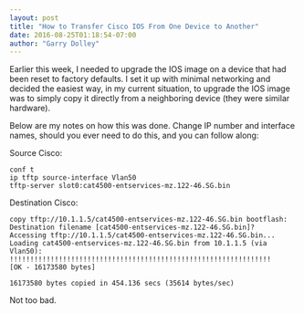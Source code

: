 ```yaml
---
layout: post
title: "How to Transfer Cisco IOS From One Device to Another"
date: 2016-08-25T01:18:54-07:00
author: "Garry Dolley"
---
```


Earlier this week, I needed to upgrade the IOS image on a device that had been
reset to factory defaults.  I set it up with minimal networking and decided the
easiest way, in my current situation, to upgrade the IOS image was to simply
copy it directly from a neighboring device (they were similar hardware).

Below are my notes on how this was done.  Change IP number and interface names,
should you ever need to do this, and you can follow along:

Source Cisco:

```
conf t
ip tftp source-interface Vlan50
tftp-server slot0:cat4500-entservices-mz.122-46.SG.bin
```

Destination Cisco:

```
copy tftp://10.1.1.5/cat4500-entservices-mz.122-46.SG.bin bootflash:
Destination filename [cat4500-entservices-mz.122-46.SG.bin]?
Accessing tftp://10.1.1.5/cat4500-entservices-mz.122-46.SG.bin...
Loading cat4500-entservices-mz.122-46.SG.bin from 10.1.1.5 (via Vlan50): !!!!!!!!!!!!!!!!!!!!!!!!!!!!!!!!!!!!!!!!!!!!!!!!!!!!!!!!!!!!!!!!
[OK - 16173580 bytes]

16173580 bytes copied in 454.136 secs (35614 bytes/sec)
```

Not too bad.
